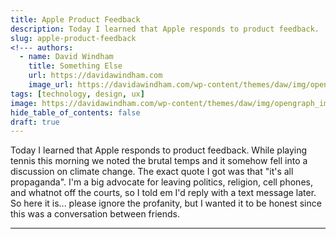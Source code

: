 ```yaml
---
title: Apple Product Feedback
description: Today I learned that Apple responds to product feedback.
slug: apple-product-feedback
<!--- authors:
  - name: David Windham
    title: Something Else
    url: https://davidawindham.com
    image_url: https://davidawindham.com/wp-content/themes/daw/img/opengraph_image.jpg -->
tags: [technology, design, ux]
image: https://davidawindham.com/wp-content/themes/daw/img/opengraph_image.jpg
hide_table_of_contents: false
draft: true
---
```


Today I learned that Apple responds to product feedback. While playing tennis this morning we noted the brutal temps and it somehow fell into a discussion on climate change. The exact quote I got was that "it's all propaganda". I'm a big advocate for leaving politics, religion, cell phones, and whatnot off the courts, so I told em I'd reply with a text message later. So here it is... please ignore the profanity, but I wanted it to be honest since this was a conversation between friends.

<!--truncate-->

---
